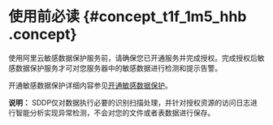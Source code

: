 # 使用前必读 {#concept_t1f_1m5_hhb .concept}

使用阿里云敏感数据保护服务前，请确保您已开通服务并完成授权。完成授权后敏感数据保护服务才可对您服务器中的敏感数据进行检测和提示告警。

开通敏感数据保护详细内容参见[开通敏感数据保护](../../../../cn.zh-CN/产品定价/开通敏感数据保护.md#)。

**说明：** SDDP仅对数据执行必要的识别扫描处理，并针对授权资源的访问日志进行智能分析实现异常检测，不会对您的文件或者表数据进行保存。

